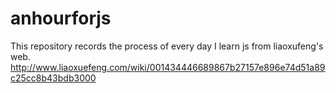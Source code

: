 # anhourforjs
This repository records the process of every day I learn js from liaoxufeng's web.
http://www.liaoxuefeng.com/wiki/001434446689867b27157e896e74d51a89c25cc8b43bdb3000
